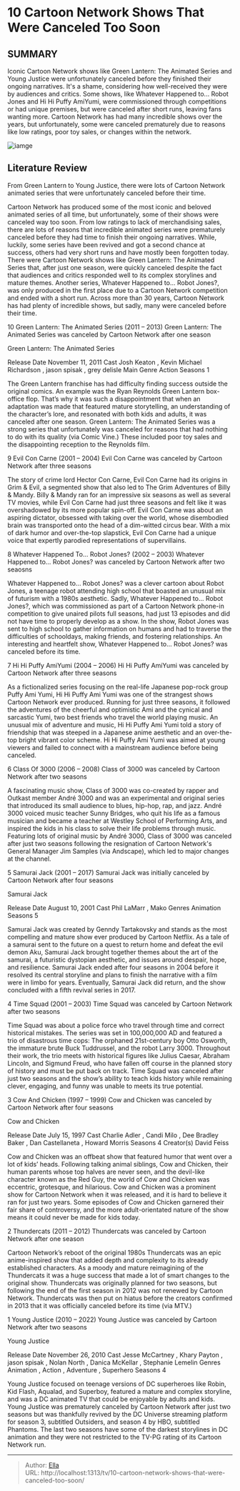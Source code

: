 # 10 Cartoon Network Shows That Were Canceled Too Soon


## SUMMARY 


 Iconic Cartoon Network shows like Green Lantern: The Animated Series and Young Justice were unfortunately canceled before they finished their ongoing narratives. It&#39;s a shame, considering how well-received they were by audiences and critics. 
 Some shows, like Whatever Happened to... Robot Jones and Hi Hi Puffy AmiYumi, were commissioned through competitions or had unique premises, but were canceled after short runs, leaving fans wanting more. 
 Cartoon Network has had many incredible shows over the years, but unfortunately, some were canceled prematurely due to reasons like low ratings, poor toy sales, or changes within the network. 

![iamge](https://static1.srcdn.com/wordpress/wp-content/uploads/2024/01/cartoon-network-shows-canceled-too-soon.jpg)

## Literature Review
From Green Lantern to Young Justice, there were lots of Cartoon Network animated series that were unfortunately canceled before their time.




Cartoon Network has produced some of the most iconic and beloved animated series of all time, but unfortunately, some of their shows were canceled way too soon. From low ratings to lack of merchandising sales, there are lots of reasons that incredible animated series were prematurely canceled before they had time to finish their ongoing narratives. While, luckily, some series have been revived and got a second chance at success, others had very short runs and have mostly been forgotten today.
There were Cartoon Network shows like Green Lantern: The Animated Series that, after just one season, were quickly canceled despite the fact that audiences and critics responded well to its complex storylines and mature themes. Another series, Whatever Happened to… Robot Jones?, was only produced in the first place due to a Cartoon Network competition and ended with a short run. Across more than 30 years, Cartoon Network has had plenty of incredible shows, but sadly, many were canceled before their time.









 








 10  Green Lantern: The Animated Series (2011 – 2013) 
Green Lantern: The Animated Series was canceled by Cartoon Network after one season
        

 Green Lantern: The Animated Series 

 Release Date   November 11, 2011    Cast   Josh Keaton , Kevin Michael Richardson , jason spisak , grey delisle    Main Genre   Action    Seasons   1    




The Green Lantern franchise has had difficulty finding success outside the original comics. An example was the Ryan Reynolds Green Lantern box-office flop. That’s why it was such a disappointment that when an adaptation was made that featured mature storytelling, an understanding of the character’s lore, and resonated with both kids and adults, it was canceled after one season. Green Lantern: The Animated Series was a strong series that unfortunately was canceled for reasons that had nothing to do with its quality (via Comic Vine.) These included poor toy sales and the disappointing reception to the Reynolds film.





 9  Evil Con Carne (2001 – 2004) 
Evil Con Carne was canceled by Cartoon Network after three seasons
        

The story of crime lord Hector Con Carne, Evil Con Carne had its origins in Grim &amp; Evil, a segmented show that also led to The Grim Adventures of Billy &amp; Mandy. Billy &amp; Mandy ran for an impressive six seasons as well as several TV movies, while Evil Con Carne had just three seasons and felt like it was overshadowed by its more popular spin-off. Evil Con Carne was about an aspiring dictator, obsessed with taking over the world, whose disembodied brain was transported onto the head of a dim-witted circus bear. With a mix of dark humor and over-the-top slapstick, Evil Con Carne had a unique voice that expertly parodied representations of supervillains.





 8  Whatever Happened To… Robot Jones? (2002 – 2003) 
Whatever Happened to… Robot Jones? was canceled by Cartoon Network after two seaosns
        

Whatever Happened to... Robot Jones? was a clever cartoon about Robot Jones, a teenage robot attending high school that boasted an unusual mix of futurism with a 1980s aesthetic. Sadly, Whatever Happened to... Robot Jones?, which was commissioned as part of a Cartoon Network phone-in competition to give unaired pilots full seasons, had just 13 episodes and did not have time to properly develop as a show. In the show, Robot Jones was sent to high school to gather information on humans and had to traverse the difficulties of schooldays, making friends, and fostering relationships. An interesting and heartfelt show, Whatever Happened to... Robot Jones? was canceled before its time.





 7  Hi Hi Puffy AmiYumi (2004 – 2006) 
Hi Hi Puffy AmiYumi was canceled by Cartoon Network after three seasons
        

As a fictionalized series focusing on the real-life Japanese pop-rock group Puffy Ami Yumi, Hi Hi Puffy Ami Yumi was one of the strangest shows Cartoon Network ever produced. Running for just three seasons, it followed the adventures of the cheerful and optimistic Ami and the cynical and sarcastic Yumi, two best friends who travel the world playing music. An unusual mix of adventure and music, Hi Hi Puffy Ami Yumi told a story of friendship that was steeped in a Japanese anime aesthetic and an over-the-top bright vibrant color scheme. Hi Hi Puffy Ami Yumi was aimed at young viewers and failed to connect with a mainstream audience before being canceled.





 6  Class Of 3000 (2006 – 2008) 
Class of 3000 was canceled by Cartoon Network after two seasons
        

A fascinating music show, Class of 3000 was co-created by rapper and Outkast member André 3000 and was an experimental and original series that introduced its small audience to blues, hip-hop, rap, and jazz. André 3000 voiced music teacher Sunny Bridges, who quit his life as a famous musician and became a teacher at Westley School of Performing Arts, and inspired the kids in his class to solve their life problems through music. Featuring lots of original music by André 3000, Class of 3000 was canceled after just two seasons following the resignation of Cartoon Network&#39;s General Manager Jim Samples (via Andscape), which led to major changes at the channel.





 5  Samurai Jack (2001 – 2017) 
Samurai Jack was initially canceled by Cartoon Network after four seasons


 







 Samurai Jack 

 Release Date   August 10, 2001    Cast   Phil LaMarr , Mako    Genres   Animation    Seasons   5    




Samurai Jack was created by Genndy Tartakovsky and stands as the most compelling and mature show ever produced by Cartoon Netflix. As a tale of a samurai sent to the future on a quest to return home and defeat the evil demon Aku, Samurai Jack brought together themes about the art of the samurai, a futuristic dystopian aesthetic, and issues around despair, hope, and resilience. Samurai Jack ended after four seasons in 2004 before it resolved its central storyline and plans to finish the narrative with a film were in limbo for years. Eventually, Samurai Jack did return, and the show concluded with a fifth revival series in 2017.





 4  Time Squad (2001 – 2003) 
Time Squad was canceled by Cartoon Network after two seasons
        

Time Squad was about a police force who travel through time and correct historical mistakes. The series was set in 100,000,000 AD and featured a trio of disastrous time cops: The orphaned 21st-century boy Otto Osworth, the immature brute Buck Tuddrussel, and the robot Larry 3000. Throughout their work, the trio meets with historical figures like Julius Caesar, Abraham Lincoln, and Sigmund Freud, who have fallen off course in the planned story of history and must be put back on track. Time Squad was canceled after just two seasons and the show’s ability to teach kids history while remaining clever, engaging, and funny was unable to meets its true potential.





 3  Cow And Chicken (1997 – 1999) 
Cow and Chicken was canceled by Cartoon Network after four seasons
        

 Cow and Chicken 

 Release Date   July 15, 1997    Cast   Charlie Adler , Candi Milo , Dee Bradley Baker , Dan Castellaneta , Howard Morris    Seasons   4    Creator(s)   David Feiss    




Cow and Chicken was an offbeat show that featured humor that went over a lot of kids’ heads. Following talking animal siblings, Cow and Chicken, their human parents whose top halves are never seen, and the devil-like character known as the Red Guy, the world of Cow and Chicken was eccentric, grotesque, and hilarious. Cow and Chicken was a prominent show for Cartoon Network when it was released, and it is hard to believe it ran for just two years. Some episodes of Cow and Chicken garnered their fair share of controversy, and the more adult-orientated nature of the show means it could never be made for kids today.





 2  Thundercats (2011 – 2012) 
Thundercats was canceled by Cartoon Network after one season


 







Cartoon Network’s reboot of the original 1980s Thundercats was an epic anime-inspired show that added depth and complexity to its already established characters. As a moody and mature reimagining of the Thundercats it was a huge success that made a lot of smart changes to the original show. Thundercats was originally planned for two seasons, but following the end of the first season in 2012 was not renewed by Cartoon Network. Thundercats was then put on hiatus before the creators confirmed in 2013 that it was officially canceled before its time (via MTV.)





 1  Young Justice (2010 – 2022) 
Young Justice was canceled by Cartoon Network after two seasons


 







 Young Justice 

 Release Date   November 26, 2010    Cast   Jesse McCartney , Khary Payton , jason spisak , Nolan North , Danica McKellar , Stephanie Lemelin    Genres   Animation , Action , Adventure , Superhero    Seasons   4    




Young Justice focused on teenage versions of DC superheroes like Robin, Kid Flash, Aqualad, and Superboy, featured a mature and complex storyline, and was a DC animated TV that could be enjoyable by adults and kids. Young Justice was prematurely canceled by Cartoon Network after just two seasons but was thankfully revived by the DC Universe streaming platform for season 3, subtitled Outsiders, and season 4 by HBO, subtitled Phantoms. The last two seasons have some of the darkest storylines in DC animation and they were not restricted to the TV-PG rating of its Cartoon Network run.


---

> Author: [Ella](https://instagram.hk.cn/)  
> URL: http://localhost:1313/tv/10-cartoon-network-shows-that-were-canceled-too-soon/  

